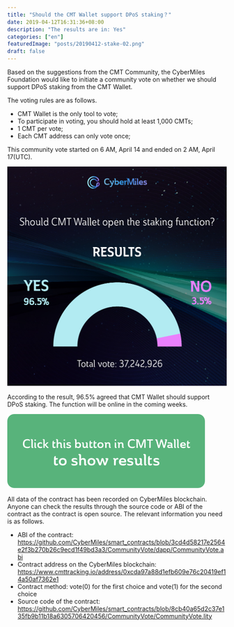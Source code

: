 ```yaml
---
title: "Should the CMT Wallet support DPoS staking？"
date: 2019-04-12T16:31:36+08:00
description: "The results are in: Yes"
categories: ["en"]
featuredImage: "posts/20190412-stake-02.png"
draft: false
---
```


Based on the suggestions from the CMT Community, the CyberMiles Foundation would like to initiate a community vote on whether we should support DPoS staking from the CMT Wallet. 

The voting rules are as follows. 


* CMT Wallet is the only tool to vote;
* To participate in voting, you should hold at least 1,000 CMTs;
* 1 CMT per vote;
* Each CMT address can only vote once;


This community vote started on 6 AM, April 14 and ended on 2 AM, April 17(UTC). 

![](/posts/20190412-stake-05.png)

According to the result, 96.5% agreed that CMT Wallet should support DPoS staking. The function will be online in the coming weeks.

[![](/posts/20190417-button-05.png)](http://cmtvote.codeislaw.co/vote.html?contract=0xcda97a88d1efb609e76c20419ef14a50af7362e1)

All data of the contract has been recorded on CyberMiles blockchain. Anyone can check the results through the source code or ABI of the contract as the contract is open source. The relevant information you need is as follows.

* ABI of the contract: <https://github.com/CyberMiles/smart_contracts/blob/3cd4d58217e2564e2f3b270b26c9ecd1f49bd3a3/CommunityVote/dapp/CommunityVote.abi>
* Contract address on the CyberMiles blockchain: <https://www.cmttracking.io/address/0xcda97a88d1efb609e76c20419ef14a50af7362e1>
* Contract method: vote(0) for the first choice and vote(1) for the second choice
* Source code of the contract: <https://github.com/CyberMiles/smart_contracts/blob/8cb40a65d2c37e135fb9b11b18a6305706420456/CommunityVote/CommunityVote.lity>
